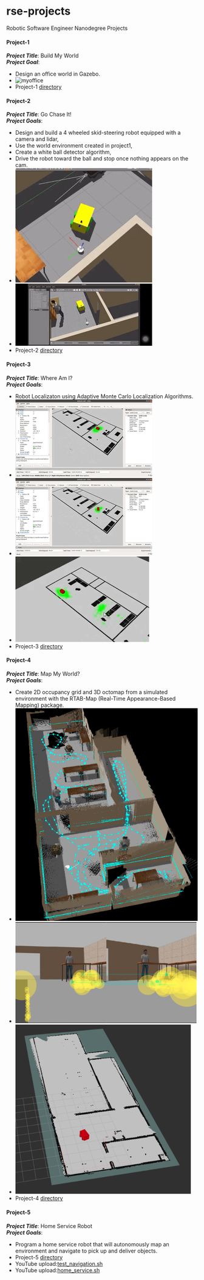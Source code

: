 # rse-projects
Robotic Software Engineer Nanodegree Projects

#### Project-1
***Project Title***: Build My World  
***Project Goal***: 
- Design an office world in Gazebo.
- ![myoffice](https://github.com/tolgakarakurt/udacity-project1/blob/develop/project1-world.png)
- Project-1 [directory](https://github.com/tolgakarakurt/udacity-project1)

#### Project-2
***Project Title***: Go Chase It!  
***Project Goals***: 
- Design and build a 4 wheeled skid-steering robot equipped with a camera and lidar,
- Use the world environment created in project1,
- Create a white ball detector algorithm,
- Drive the robot toward the ball and stop once nothing appears on the cam.
- ![ball chaser](https://github.com/tolgakarakurt/udacity-project2/blob/develop/ball-chaser1.gif)
- ![ball chaser](https://github.com/tolgakarakurt/udacity-project2/blob/develop/ball-chaser2.gif)
- Project-2 [directory](https://github.com/tolgakarakurt/udacity-project2)

#### Project-3
***Project Title***: Where Am I?  
***Project Goals***: 
- Robot Localizaton using Adaptive Monte Carlo Localization Algorithms.
- ![amcl](https://github.com/tolgakarakurt/udacity-project3/blob/develop/amcl-1.gif)
- ![amcl](https://github.com/tolgakarakurt/udacity-project3/blob/develop/amcl-2.gif)
- ![amcl](https://github.com/tolgakarakurt/udacity-project3/blob/develop/amcl-4.gif)
- Project-3 [directory](https://github.com/tolgakarakurt/udacity-project3)


#### Project-4
***Project Title***: Map My World?  
***Project Goals***: 
- Create 2D occupancy grid and 3D octomap from a simulated environment with the RTAB-Map (Real-Time Appearance-Based Mapping) package.
- ![slam](https://github.com/tolgakarakurt/udacity-project4/blob/develop/slam1.png)
- ![slam](https://github.com/tolgakarakurt/udacity-project4/blob/develop/slam2.png)
- ![slam](https://github.com/tolgakarakurt/udacity-project4/blob/develop/slam3.png)
- Project-4 [directory](https://github.com/tolgakarakurt/udacity-project4)


#### Project-5
***Project Title***: Home Service Robot   
***Project Goals***: 
- Program a home service robot that will autonomously map an environment and navigate to pick up and deliver objects.
- Project-5 [directory](https://github.com/tolgakarakurt/udacity-project5)
- YouTube upload:[test_navigation.sh](https://youtu.be/_3M2Jn7vQnE)
- YouTube upload:[home_service.sh](https://youtu.be/kz-dEThbIAo)
